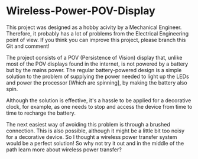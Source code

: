 # Wireless-Power-POV-Display
This project was designed as a hobby acivity by a Mechanical Engineer. Therefore, it probably has a lot of problems from the Electrical Engineering point of view. If you think you can improve this project, please branch this Git and comment!

The project consists of a POV (Persistence of Vision) display that, unlike most of the POV displays found in the internet, is not powered by a battery but by the mains power. The regular battery-powered design is a simple solution to the problem of supplying the power needed to light up the LEDs and power the processor [Which are spinning], by making the battery also spin. 

Although the solution is effective, it's a hassle to be applied for a decorative clock, for example, as one needs to stop and access the device from time to time to recharge the battery.

The next easiest way of avoiding this problem is through a brushed connection. This is also possible, although it might be a little bit too noisy for a decorative device. So I thought a wireless power transfer system would be a perfect solution! So why not try it out and in the middle of the path learn more about wireless power transfer?
